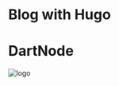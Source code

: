 # Blog with Hugo
# DartNode
![logo](https://github.com/liucent/Blog/assets/47551571/f0a022cc-3be5-4503-bcd5-37b0a1363348)
